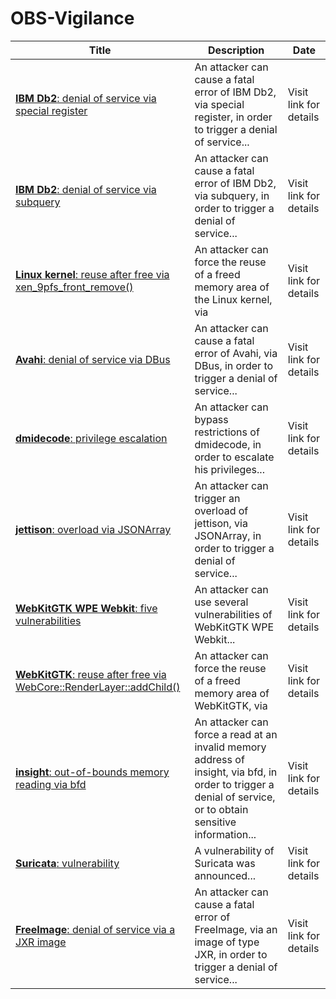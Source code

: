 

# OBS-Vigilance

 |Title|Description|Date|
 |---|---|---|
 |[<a href="https://vigilance.fr/vulnerability/IBM-Db2-denial-of-service-via-special-register-41116" class="noirorange"><b>IBM Db2</b>: denial of service via special register</a>](https://vigilance.fr/vulnerability/IBM-Db2-denial-of-service-via-special-register-41116)|An attacker can cause a fatal error of IBM Db2, via special register, in order to trigger a denial of service...|Visit link for details|
 |[<a href="https://vigilance.fr/vulnerability/IBM-Db2-denial-of-service-via-subquery-41115" class="noirorange"><b>IBM Db2</b>: denial of service via subquery</a>](https://vigilance.fr/vulnerability/IBM-Db2-denial-of-service-via-subquery-41115)|An attacker can cause a fatal error of IBM Db2, via subquery, in order to trigger a denial of service...|Visit link for details|
 |[<a href="https://vigilance.fr/vulnerability/Linux-kernel-reuse-after-free-via-xen-9pfs-front-remove-41114" class="noirorange"><b>Linux kernel</b>: reuse after free via xen_9pfs_front_remove()</a>](https://vigilance.fr/vulnerability/Linux-kernel-reuse-after-free-via-xen-9pfs-front-remove-41114)|An attacker can force the reuse of a freed memory area of the Linux kernel, via |Visit link for details|
 |[<a href="https://vigilance.fr/vulnerability/Avahi-denial-of-service-via-DBus-41113" class="noirorange"><b>Avahi</b>: denial of service via DBus</a>](https://vigilance.fr/vulnerability/Avahi-denial-of-service-via-DBus-41113)|An attacker can cause a fatal error of Avahi, via DBus, in order to trigger a denial of service...|Visit link for details|
 |[<a href="https://vigilance.fr/vulnerability/dmidecode-privilege-escalation-41112" class="noirorange"><b>dmidecode</b>: privilege escalation</a>](https://vigilance.fr/vulnerability/dmidecode-privilege-escalation-41112)|An attacker can bypass restrictions of dmidecode, in order to escalate his privileges...|Visit link for details|
 |[<a href="https://vigilance.fr/vulnerability/jettison-overload-via-JSONArray-41111" class="noirorange"><b>jettison</b>: overload via JSONArray</a>](https://vigilance.fr/vulnerability/jettison-overload-via-JSONArray-41111)|An attacker can trigger an overload of jettison, via JSONArray, in order to trigger a denial of service...|Visit link for details|
 |[<a href="https://vigilance.fr/vulnerability/WebKitGTK-WPE-Webkit-five-vulnerabilities-41110" class="noirorange"><b>WebKitGTK  WPE Webkit</b>: five vulnerabilities</a>](https://vigilance.fr/vulnerability/WebKitGTK-WPE-Webkit-five-vulnerabilities-41110)|An attacker can use several vulnerabilities of WebKitGTK  WPE Webkit...|Visit link for details|
 |[<a href="https://vigilance.fr/vulnerability/WebKitGTK-reuse-after-free-via-WebCore-RenderLayer-addChild-41109" class="noirorange"><b>WebKitGTK</b>: reuse after free via WebCore::RenderLayer::addChild()</a>](https://vigilance.fr/vulnerability/WebKitGTK-reuse-after-free-via-WebCore-RenderLayer-addChild-41109)|An attacker can force the reuse of a freed memory area of WebKitGTK, via |Visit link for details|
 |[<a href="https://vigilance.fr/vulnerability/insight-out-of-bounds-memory-reading-via-bfd-41108" class="noirorange"><b>insight</b>: out-of-bounds memory reading via bfd</a>](https://vigilance.fr/vulnerability/insight-out-of-bounds-memory-reading-via-bfd-41108)|An attacker can force a read at an invalid memory address of insight, via bfd, in order to trigger a denial of service, or to obtain sensitive information...|Visit link for details|
 |[<a href="https://vigilance.fr/vulnerability/Suricata-vulnerability-41107" class="noirorange"><b>Suricata</b>: vulnerability</a>](https://vigilance.fr/vulnerability/Suricata-vulnerability-41107)|A vulnerability of Suricata was announced...|Visit link for details|
 |[<a href="https://vigilance.fr/vulnerability/FreeImage-denial-of-service-via-a-JXR-image-41106" class="noirorange"><b>FreeImage</b>: denial of service via a JXR image</a>](https://vigilance.fr/vulnerability/FreeImage-denial-of-service-via-a-JXR-image-41106)|An attacker can cause a fatal error of FreeImage, via an image of type JXR, in order to trigger a denial of service...|Visit link for details|
 